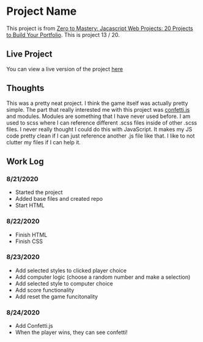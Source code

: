 # Project Name

This project is from [Zero to Mastery: Jacascript Web Projects: 20 Projects to Build Your Portfolio](https://academy.zerotomastery.io/p/javascript-projects).
This is project 13 / 20.

## Live Project

You can view a live version of the project [here](https://rperry99.github.io/spock-rock-game/)

## Thoughts

This was a pretty neat project. I think the game itself was actually pretty simple. The part that really interested me with this project was [confetti.js](https://www.cssscript.com/confetti-falling-animation/) and modules. Modules are something that I have never used before. I am used to scss where I can reference different .scss files inside of other .scss files. I never really thought I could do this with JavaScript. It makes my JS code pretty clean if I can just reference another .js file like that. I like to not clutter my files if I can help it.

## Work Log

### 8/21/2020

- Started the project
- Added base files and created repo
- Start HTML

### 8/22/2020

- Finish HTML
- Finish CSS

### 8/23/2020

- Add selected styles to clicked player choice
- Add computer logic (choose a random number and make a selection)
- Add selected style to computer choice
- Add score functionality
- Add reset the game funcitonality

### 8/24/2020
- Add Confetti.js
- When the player wins, they can see confetti!
